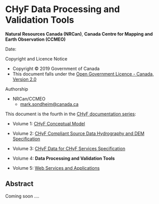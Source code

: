 # CHyF Data Processing and Validation Tools

**Natural Resources Canada (NRCan)**,
**Canada Centre for Mapping and Earth Observation (CCMEO)**

Date: 

Copyright and Licence Notice

- Copyright © 2019 Government of Canada
- This document falls under the [Open Government Licence - Canada, Version 2.0](https://open.canada.ca/en/open-government-licence-canada)

Authorship

- NRCan/CCMEO
  - [mark.sondheim@canada.ca](mailto:mark.sondheim@canada.ca)

This document is the fourth in the [CHyF documentation series](./index.md#CHyF-documentation-series):

- Volume 1: [CHyF Conceptual Model](./chyfConceptualModel.md)

- Volume 2: [CHyF Compliant Source Data Hydrography and DEM Specification](./chyfCompliantSourceHydrographyAndDEMSpecification.md)

- Volume 3: [CHyF Data for CHyF Services Specification](./chyfDataForCHyFServicesSpecification.md)

- Volume 4: **Data Processing and Validation Tools**

- Volume 5: [Web Services and Applications](./chyfWebServicesAndApplications.md)

## Abstract

Coming soon ....